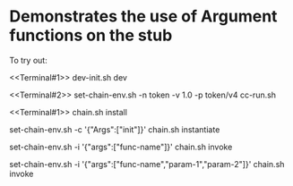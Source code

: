 # Demonstrates the use of Argument functions on the stub

To try out:

<<Terminal#1>>
dev-init.sh dev


<<Terminal#2>>
set-chain-env.sh   -n token   -v 1.0   -p token/v4
cc-run.sh

<<Terminal#1>>
chain.sh   install

set-chain-env.sh   -c   '{"Args":["init"]}'
chain.sh   instantiate

set-chain-env.sh   -i    '{"args":["func-name"]}'
chain.sh   invoke

set-chain-env.sh   -i    '{"args":["func-name","param-1","param-2"]}'
chain.sh   invoke


